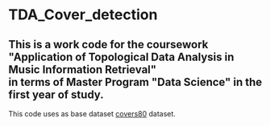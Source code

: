 # TDA_Cover_detection

This is a work code for the coursework "Application of Topological Data Analysis in Music Information Retrieval" \
in terms of Master Program "Data Science" in the first year of study.
---

This code uses as base dataset [covers80](https://labrosa.ee.columbia.edu/projects/coversongs/covers80/) dataset.
